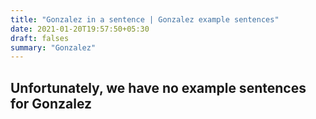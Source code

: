 ```yaml
---
title: "Gonzalez in a sentence | Gonzalez example sentences"
date: 2021-01-20T19:57:50+05:30
draft: falses
summary: "Gonzalez"
---
```

## Unfortunately, we have no example sentences for Gonzalez                 
